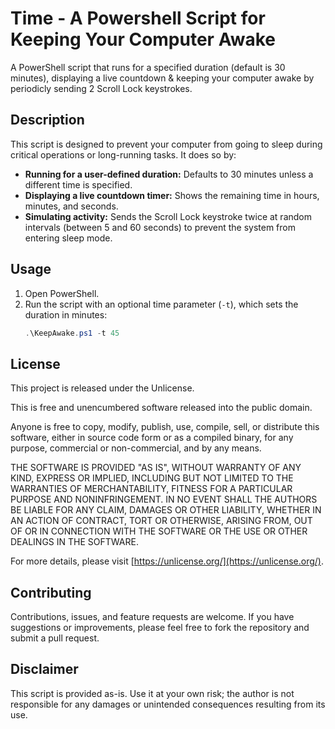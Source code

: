 # Time - A Powershell Script for Keeping Your Computer Awake

A PowerShell script that runs for a specified duration (default is 30 minutes), displaying a live countdown & keeping your computer awake by periodicly sending 2 Scroll Lock keystrokes.

## Description

This script is designed to prevent your computer from going to sleep during critical operations or long-running tasks. It does so by:

- **Running for a user-defined duration:** Defaults to 30 minutes unless a different time is specified.
- **Displaying a live countdown timer:** Shows the remaining time in hours, minutes, and seconds.
- **Simulating activity:** Sends the Scroll Lock keystroke twice at random intervals (between 5 and 60 seconds) to prevent the system from entering sleep mode.

## Usage

1. Open PowerShell.
2. Run the script with an optional time parameter (`-t`), which sets the duration in minutes:
   ```powershell
   .\KeepAwake.ps1 -t 45
   ```

## License
This project is released under the Unlicense.

This is free and unencumbered software released into the public domain.

Anyone is free to copy, modify, publish, use, compile, sell, or distribute this software, either in source code form or as a compiled binary, for any purpose, commercial or non-commercial, and by any means.

THE SOFTWARE IS PROVIDED "AS IS", WITHOUT WARRANTY OF ANY KIND, EXPRESS OR IMPLIED, INCLUDING BUT NOT LIMITED TO THE WARRANTIES OF MERCHANTABILITY, FITNESS FOR A PARTICULAR PURPOSE AND NONINFRINGEMENT. IN NO EVENT SHALL THE AUTHORS BE LIABLE FOR ANY CLAIM, DAMAGES OR OTHER LIABILITY, WHETHER IN AN ACTION OF CONTRACT, TORT OR OTHERWISE, ARISING FROM, OUT OF OR IN CONNECTION WITH THE SOFTWARE OR THE USE OR OTHER DEALINGS IN THE SOFTWARE.

For more details, please visit [https://unlicense.org/](https://unlicense.org/).

## Contributing
Contributions, issues, and feature requests are welcome. If you have suggestions or improvements, please feel free to fork the repository and submit a pull request.

## Disclaimer
This script is provided as-is. Use it at your own risk; the author is not responsible for any damages or unintended consequences resulting from its use.
